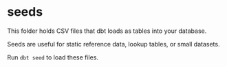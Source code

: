# seeds

This folder holds CSV files that dbt loads as tables into your database.  

Seeds are useful for static reference data, lookup tables, or small datasets.  

Run `dbt seed` to load these files.